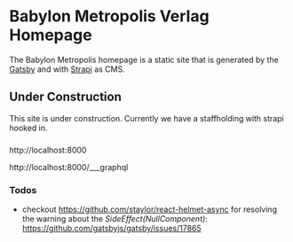 # Babylon Metropolis Verlag Homepage

The Babylon Metropolis homepage is a static site that is generated by the [Gatsby](https://www.gatsbyjs.org) and with [Strapi](https://strapi.io) as CMS.

## Under Construction

This site is under construction. Currently we have a staffholding with strapi hooked in.

###

http://localhost:8000

http://localhost:8000/___graphql

### Todos

- checkout https://github.com/staylor/react-helmet-async for resolving the warning about the _SideEffect(NullComponent)_: https://github.com/gatsbyjs/gatsby/issues/17865
